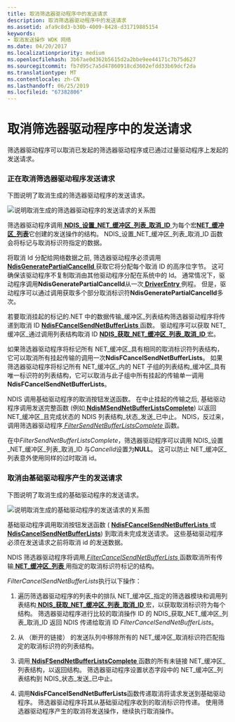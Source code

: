 ```yaml
---
title: 取消筛选器驱动程序中的发送请求
description: 取消筛选器驱动程序中的发送请求
ms.assetid: afa9c8d3-b30b-4009-8428-d31719885154
keywords:
- 取消发送操作 WDK 网络
ms.date: 04/20/2017
ms.localizationpriority: medium
ms.openlocfilehash: 3b67ae0d362b5615d2a2bbe9ee44171c7b75d627
ms.sourcegitcommit: fb7d95c7a5d47860918cd3602efdd33b69dcf2da
ms.translationtype: MT
ms.contentlocale: zh-CN
ms.lasthandoff: 06/25/2019
ms.locfileid: "67382806"
---
```

# <a name="canceling-a-send-request-in-a-filter-driver"></a>取消筛选器驱动程序中的发送请求





筛选器驱动程序可以取消已发起的筛选器驱动程序或已通过过量驱动程序上发起的发送请求。

### <a name="canceling-filter-driver-send-requests"></a>正在取消筛选器驱动程序发送请求

下图说明了取消生成的筛选器驱动程序的发送请求。

![说明取消生成的筛选器驱动程序的发送请求的关系图](images/filtercancelsend.png)

筛选器驱动程序调用[ **NDIS\_设置\_NET\_缓冲区\_列表\_取消\_ID** ](https://docs.microsoft.com/windows-hardware/drivers/network/ndis-set-net-buffer-list-cancel-id)为每个宏[**NET\_缓冲区\_列表**](https://docs.microsoft.com/windows-hardware/drivers/ddi/content/ndis/ns-ndis-_net_buffer_list)它创建的发送操作的结构。 NDIS\_设置\_NET\_缓冲区\_列表\_取消\_ID 函数会将标记与取消标识符指定的数据。

将取消 Id 分配给网络数据之前, 筛选器驱动程序必须调用[ **NdisGeneratePartialCancelId** ](https://docs.microsoft.com/windows-hardware/drivers/ddi/content/ndis/nf-ndis-ndisgeneratepartialcancelid)获取它将分配每个取消 ID 的高序位字节。 这可确保该驱动程序不复制取消由其他驱动程序分配在系统中的 Id。 通常情况下，驱动程序调用**NdisGeneratePartialCancelId**从一次[ **DriverEntry** ](https://docs.microsoft.com/windows-hardware/drivers/ddi/content/wdm/nc-wdm-driver_initialize)例程。 但是，驱动程序可以通过调用获取多个部分取消标识符**NdisGeneratePartialCancelId**多次。

若要取消挂起的标记的.NET 中的数据传输\_缓冲区\_列表结构筛选器驱动程序将传递到取消 ID [ **NdisFCancelSendNetBufferLists** ](https://docs.microsoft.com/windows-hardware/drivers/ddi/content/ndis/nf-ndis-ndisfcancelsendnetbufferlists)函数。 驱动程序可以获取 NET\_缓冲区\_通过调用列表结构取消 ID [ **NDIS\_获取\_NET\_缓冲区\_列表\_取消\_ID** ](https://docs.microsoft.com/windows-hardware/drivers/network/ndis-get-net-buffer-list-cancel-id)宏。

如果筛选器驱动程序将标记所有 NET\_缓冲区\_具有相同的取消标识符列表结构，它可以取消所有挂起传输的调用一次**NdisFCancelSendNetBufferLists**。 如果筛选器驱动程序将标记所有 NET\_缓冲区\_内的 NET 子组的列表结构\_缓冲区\_具有唯一标识符的列表结构，它可以取消与此子组中所有挂起的传输单一调用**NdisFCancelSendNetBufferLists**。

NDIS 调用基础驱动程序的取消按钮发送函数。 在中止挂起的传输之后, 基础驱动程序调用发送完整函数 (例如[ **NdisMSendNetBufferListsComplete**](https://docs.microsoft.com/windows-hardware/drivers/ddi/content/ndis/nf-ndis-ndismsendnetbufferlistscomplete)) 以返回 NET\_缓冲区\_且完成状态的 NDIS 列表结构\_状态\_发送\_已中止。 NDIS，反过来，调用筛选器驱动程序[ *FilterSendNetBufferListsComplete* ](https://docs.microsoft.com/windows-hardware/drivers/ddi/content/ndis/nc-ndis-filter_send_net_buffer_lists_complete)函数。

在中*FilterSendNetBufferListsComplete*，筛选器驱动程序可以调用 NDIS\_设置\_NET\_缓冲区\_列表\_取消\_ID 与*CancelId*设置为**NULL**。 这可以防止 NET\_缓冲区\_列表意外使用同样的过时取消 id。

### <a name="canceling-send-requests-originated-by-overlying-drivers"></a>取消由基础驱动程序产生的发送请求

下图说明了取消生成的基础驱动程序的发送请求。

![说明取消生成的基础驱动程序的发送请求的关系图](images/cancelfiltersend.png)

基础驱动程序调用取消按钮发送函数 ( [ **NdisFCancelSendNetBufferLists** ](https://docs.microsoft.com/windows-hardware/drivers/ddi/content/ndis/nf-ndis-ndisfcancelsendnetbufferlists)或[ **NdisCancelSendNetBufferLists**](https://docs.microsoft.com/windows-hardware/drivers/ddi/content/ndis/nf-ndis-ndiscancelsendnetbufferlists)) 到取消未完成发送请求。 这些基础驱动程序必须在发送请求之前将取消 id 的发送数据。

NDIS 筛选器驱动程序将调用[ *FilterCancelSendNetBufferLists* ](https://docs.microsoft.com/windows-hardware/drivers/ddi/content/ndis/nc-ndis-filter_cancel_send_net_buffer_lists)函数取消所有传输[ **NET\_缓冲区\_列表** ](https://docs.microsoft.com/windows-hardware/drivers/ddi/content/ndis/ns-ndis-_net_buffer_list)用指定的取消标识符标记的结构。

*FilterCancelSendNetBufferLists*执行以下操作：

1.  遍历筛选器驱动程序的列表中的排队 NET\_缓冲区\_指定的筛选器模块和调用列表结构[ **NDIS\_获取\_NET\_缓冲区\_列表\_取消\_ID** ](https://docs.microsoft.com/windows-hardware/drivers/network/ndis-get-net-buffer-list-cancel-id)宏，以获取取消标识符为每个结构。 筛选器驱动程序进行比较的取消操作 ID 的 NDIS\_获取\_NET\_缓冲区\_列表\_取消\_ID 返回 NDIS 传递给取消 ID *FilterCancelSendNetBufferLists*。

2.  从 （断开的链接） 的发送队列中移除所有的 NET\_缓冲区\_取消标识符匹配指定的取消标识符的列表结构。

3.  调用[ **NdisFSendNetBufferListsComplete** ](https://docs.microsoft.com/windows-hardware/drivers/ddi/content/ndis/nf-ndis-ndisfsendnetbufferlistscomplete)函数的所有未链接 NET\_缓冲区\_列表结构，以返回结构。 筛选器驱动程序设置状态字段中的 NET\_缓冲区\_列表结构到 NDIS\_状态\_发送\_已中止。

4.  调用**NdisFCancelSendNetBufferLists**函数传递取消将请求发送到基础驱动程序。 筛选器驱动程序将其从基础驱动程序收到的取消标识符传递。 使用筛选器驱动程序产生的取消将发送操作，继续执行取消操作。

 

 





